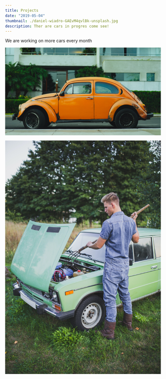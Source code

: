 ```yaml
---
title: Projects
date: "2019-05-04"
thumbnail: ./daniel-wiadro-GAEvM4qvlBk-unsplash.jpg
description: Ther are cars in progres come see!
---
```


We are working on more cars every month

![bug](./dan-gold-N7RiDzfF2iw-unsplash.jpg)

![work on car](./elvis-bekmanis-vObWeKIt1Go-unsplash.jpg)
